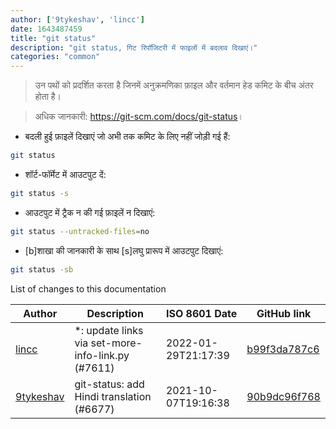 ```yaml
---
author: ['9tykeshav', 'lincc']
date: 1643487459
title: "git status"
description: "git status, गिट रिपॉजिटरी में फाइलों में बदलाव दिखाएं।"
categories: "common"
---
```

> उन पथों को प्रदर्शित करता है जिनमें अनुक्रमणिका फ़ाइल और वर्तमान हेड कमिट के बीच अंतर होता है।

> अधिक जानकारी: <https://git-scm.com/docs/git-status>।

- बदली हुई फ़ाइलें दिखाएं जो अभी तक कमिट के लिए नहीं जोड़ी गई हैं:

```bash
git status
```

- शॉर्ट-फॉर्मेट में आउटपुट दें:

```bash
git status -s
```

- आउटपुट में ट्रैक न की गई फ़ाइलें न दिखाएं:

```bash
git status --untracked-files=no
```

- [b]शाखा की जानकारी के साथ [s]लघु प्रारूप में आउटपुट दिखाएं:

```bash
git status -sb
```
List of changes to this documentation


Author | Description | ISO 8601 Date | GitHub link
------|-----|-----|-----
[lincc](mailto:46962923+blueskyson@users.noreply.github.com) | *: update links via set-more-info-link.py (#7611) | 2022-01-29T21:17:39 | [b99f3da787c6](https://github.com/tldr-pages/tldr/commit/b99f3da787c6f43a545b9cb5ebd8265b1367fbc4)
[9tykeshav](mailto:57292513+9tykeshav@users.noreply.github.com) | git-status: add Hindi translation (#6677) | 2021-10-07T19:16:38 | [90b9dc96f768](https://github.com/tldr-pages/tldr/commit/90b9dc96f7683a7bb8286917cc0ec025df0b3752)

